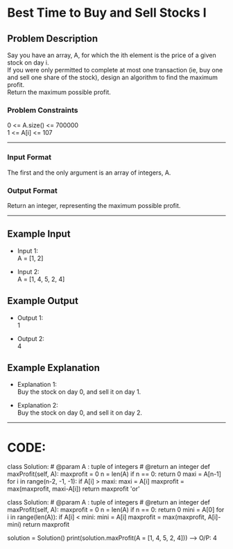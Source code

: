 # Best Time to Buy and Sell Stocks I

## Problem Description
Say you have an array, A, for which the ith element is the price of a given stock on day i. </br>
If you were only permitted to complete at most one transaction (ie, buy one and sell one share of the stock), design an algorithm to find the maximum profit. </br>
Return the maximum possible profit.

### Problem Constraints
0 <= A.size() <= 700000 </br>
1 <= A[i] <= 107

----

### Input Format
The first and the only argument is an array of integers, A.

### Output Format
Return an integer, representing the maximum possible profit.

---

## Example Input
- Input 1: </br>
A = [1, 2] 

- Input 2: </br>
A = [1, 4, 5, 2, 4]

## Example Output
- Output 1: </br>
1

- Output 2: </br>
4

## Example Explanation
- Explanation 1: </br>
Buy the stock on day 0, and sell it on day 1.

- Explanation 2: </br>
Buy the stock on day 0, and sell it on day 2.

---

# CODE:

class Solution:
    # @param A : tuple of integers
    # @return an integer
    def maxProfit(self, A):
        maxprofit = 0
        n = len(A)
        if n == 0:
            return 0
        maxi = A[n-1]
        for i in range(n-2, -1, -1):
            if A[i] > maxi:
                maxi = A[i]
            maxprofit = max(maxprofit, maxi-A[i])
        return maxprofit
'or'

class Solution:
    # @param A : tuple of integers
    # @return an integer
    def maxProfit(self, A):
        maxprofit = 0
        n = len(A)
        if n == 0:
            return 0
        mini = A[0]
        for i in range(len(A)):
            if A[i] < mini:
                mini = A[i]
            maxprofit = max(maxprofit, A[i]-mini)
        return maxprofit


solution = Solution()
print(solution.maxProfit(A = [1, 4, 5, 2, 4]))  -->  O/P: 4
